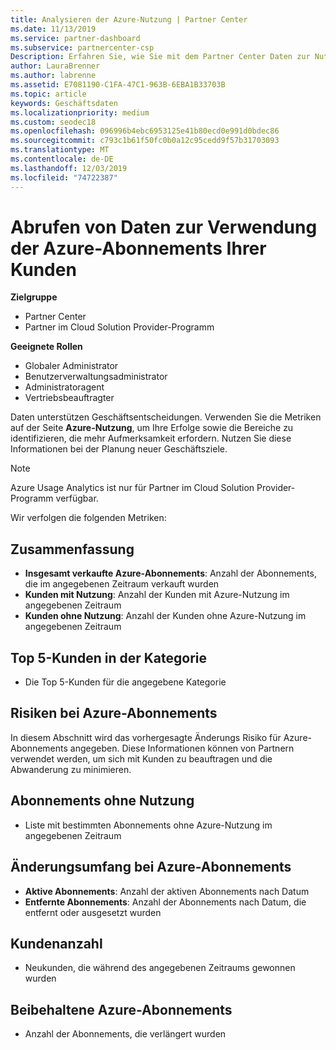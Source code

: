 ```yaml
---
title: Analysieren der Azure-Nutzung | Partner Center
ms.date: 11/13/2019
ms.service: partner-dashboard
ms.subservice: partnercenter-csp
Description: Erfahren Sie, wie Sie mit dem Partner Center Daten zur Nutzung der Azure-Abonnements ihrer Kunden erhalten.
author: LauraBrenner
ms.author: labrenne
ms.assetid: E7081190-C1FA-47C1-963B-6EBA1B33703B
ms.topic: article
keywords: Geschäftsdaten
ms.localizationpriority: medium
ms.custom: seodec18
ms.openlocfilehash: 096996b4ebc6953125e41b80ecd0e991d0bdec86
ms.sourcegitcommit: c793c1b61f50fc0b0a12c95cedd9f57b31703093
ms.translationtype: MT
ms.contentlocale: de-DE
ms.lasthandoff: 12/03/2019
ms.locfileid: "74722387"
---
```

# <a name="get-data-about-the-usage-of-your-customers-azure-subscriptions"></a>Abrufen von Daten zur Verwendung der Azure-Abonnements Ihrer Kunden

**Zielgruppe**

- Partner Center
- Partner im Cloud Solution Provider-Programm

**Geeignete Rollen**

- Globaler Administrator
- Benutzerverwaltungsadministrator
- Administratoragent
- Vertriebsbeauftragter

Daten unterstützen Geschäftsentscheidungen. Verwenden Sie die Metriken auf der Seite **Azure-Nutzung**, um Ihre Erfolge sowie die Bereiche zu identifizieren, die mehr Aufmerksamkeit erfordern. Nutzen Sie diese Informationen bei der Planung neuer Geschäftsziele.

> [!NOTE]
> Azure Usage Analytics ist nur für Partner im Cloud Solution Provider-Programm verfügbar.

Wir verfolgen die folgenden Metriken:

## <a name="summary"></a>Zusammenfassung

- **Insgesamt verkaufte Azure-Abonnements**: Anzahl der Abonnements, die im angegebenen Zeitraum verkauft wurden  
- **Kunden mit Nutzung**: Anzahl der Kunden mit Azure-Nutzung im angegebenen Zeitraum  
- **Kunden ohne Nutzung**: Anzahl der Kunden ohne Azure-Nutzung im angegebenen Zeitraum  

## <a name="top-5-customers-in-category"></a>Top 5-Kunden in der Kategorie

- Die Top 5-Kunden für die angegebene Kategorie  

## <a name="azure-subscriptions-at-risk"></a>Risiken bei Azure-Abonnements

In diesem Abschnitt wird das vorhergesagte Änderungs Risiko für Azure-Abonnements angegeben. Diese Informationen können von Partnern verwendet werden, um sich mit Kunden zu beauftragen und die Abwanderung zu minimieren.

## <a name="subscriptions-without-usage"></a>Abonnements ohne Nutzung

- Liste mit bestimmten Abonnements ohne Azure-Nutzung im angegebenen Zeitraum  

## <a name="azure-subscription-churn"></a>Änderungsumfang bei Azure-Abonnements

- **Aktive Abonnements**: Anzahl der aktiven Abonnements nach Datum  
- **Entfernte Abonnements**: Anzahl der Abonnements nach Datum, die entfernt oder ausgesetzt wurden  

## <a name="customer-count"></a>Kundenanzahl

- Neukunden, die während des angegebenen Zeitraums gewonnen wurden  

## <a name="azure-subscription-retention"></a>Beibehaltene Azure-Abonnements

- Anzahl der Abonnements, die verlängert wurden
